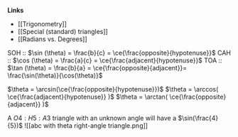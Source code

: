 **Links**
- [[Trigonometry]] 
- [[Special (standard) triangles]] 
- [[Radians vs. Degrees]] 

SOH :: $\sin (\theta) = \frac{b}{c} = \ce{\frac{opposite}{hypotenuse}}$
CAH :: $\cos (\theta) = \frac{a}{c} = \ce{\frac{adjacent}{hypotenuse}}$
TOA :: $\tan (\theta) = \frac{b}{a} = \ce{\frac{opposite}{adjacent}}= \frac{\sin(\theta)}{\cos(\theta)}$

$\theta = \arcsin(\ce{\frac{opposite}{hypotenuse}})$
$\theta = \arccos( \ce{\frac{adjacent}{hypotenuse}} )$
$\theta = \arctan( \ce{\frac{opposite}{adjacent}} )$

A $O4:H5:A3$ triangle with an unknown angle will have a $\sin(\frac{4}{5})$
![[abc with theta right-angle triangle.png]]